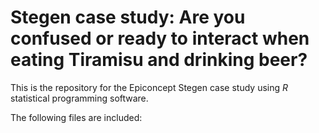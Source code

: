 # Stegen case study: Are you confused or ready to interact when eating Tiramisu and drinking beer?

This is the repository for the Epiconcept Stegen case study using *R* statistical programming software. 

The following files are included: 